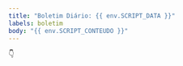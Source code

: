 ```yaml
---
title: "Boletim Diário: {{ env.SCRIPT_DATA }}"
labels: boletim
body: "{{ env.SCRIPT_CONTEUDO }}"
---
```


:point_down:

